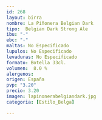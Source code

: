 ```yaml
---
id: 268
layout: birra
nombre: La Piñonera Belgian Dark
tipo:  Belgian Dark Strong Ale
ibu: "-"
ebc: "-"
maltas: No Especificado
lupulos: No Especificado
levaduras: No Especificado
formato: Botella 33cl.
volumen:  8.0 %
alergenos: 
origen: España
pvp: "3.20"
precio: 3.20
imagen: lapinonerabelgiandark.jpg
categoria: [Estilo_Belga]

---
```


